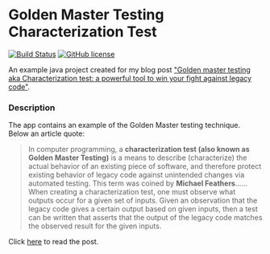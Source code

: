 # Golden Master Testing Characterization Test

[![Build Status](https://travis-ci.org/chicio/Golden-Master-Testing-Characterization-Test.svg?branch=master)](https://travis-ci.org/chicio/Golden-Master-Testing-Characterization-Test)
[![GitHub license](https://img.shields.io/badge/license-MIT-blue.svg)](https://raw.githubusercontent.com/chicio/Golden-Master-Testing-Characterization-Test/master/LICENSE.md)

An example java project created for my blog post ["Golden master testing aka Characterization test: a powerful tool to win your fight against legacy code"](https://www.fabrizioduroni.it/2018/03/20/golden-master-test-characterization-test-legacy-code.html "Golden master testing aka Characterization test: a powerful tool to win your fight against legacy code").

### Description

The app contains an example of the Golden Master testing technique.
Below an article quote:

>  In computer programming, a **characterization test (also known as Golden Master Testing)** is a means to describe
(characterize) the actual behavior of an existing piece of software, and therefore protect existing behavior of
legacy code against unintended changes via automated testing. This term was coined by **Michael Feathers**...... When
creating a characterization test, one must observe what outputs occur for a given set of inputs. Given an
observation that the legacy code gives a certain output based on given inputs, then a test can be written that
asserts that the output of the legacy code matches the observed result for the given inputs.

Click [here](https://www.fabrizioduroni.it/2018/03/20/golden-master-test-characterization-test-legacy-code.html "Golden master testing aka Characterization test: a powerful tool to win your fight against legacy code") to read the post.
